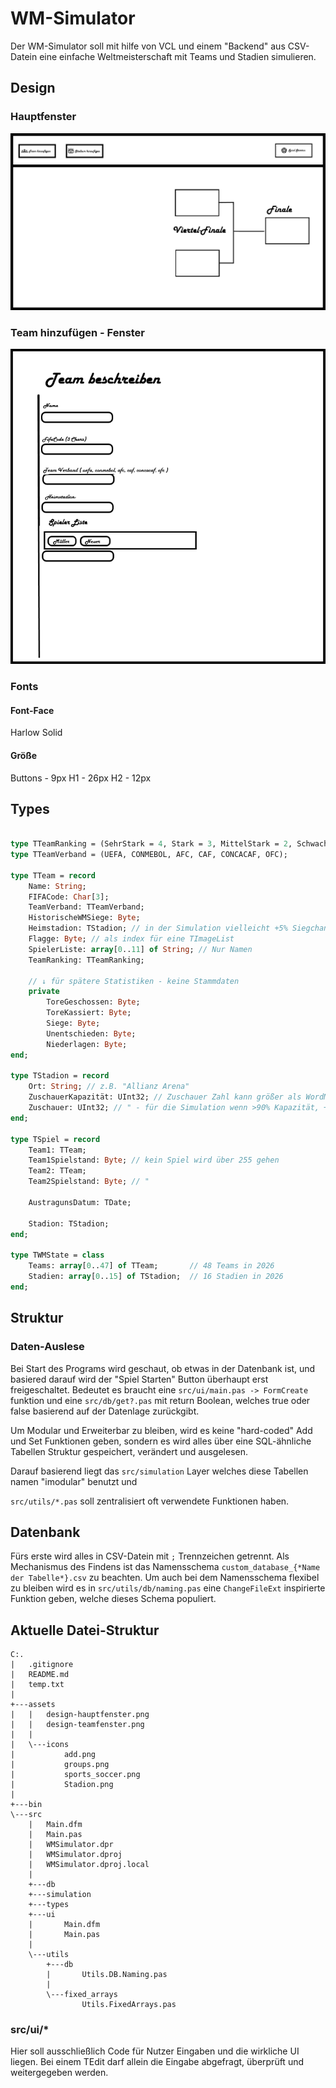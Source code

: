 # WM-Simulator


Der WM-Simulator soll mit hilfe von VCL und einem "Backend" aus CSV-Datein eine einfache Weltmeisterschaft mit Teams und Stadien simulieren.


## Design
### Hauptfenster
![Designvorschlag - Hauptfenster](assets/design-hauptfenster.png)

### Team hinzufügen - Fenster
![Designvorschlag - Teamfenster](assets/design-teamfenster.png)


### Fonts

#### Font-Face
Harlow Solid

#### Größe
Buttons - 9px
H1 - 26px
H2 - 12px


## Types

```Pascal

type TTeamRanking = (SehrStark = 4, Stark = 3, MittelStark = 2, Schwach = 1);
type TTeamVerband = (UEFA, CONMEBOL, AFC, CAF, CONCACAF, OFC);

type TTeam = record
    Name: String;
    FIFACode: Char[3];
    TeamVerband: TTeamVerband;
    HistorischeWMSiege: Byte;
    Heimstadion: TStadion; // in der Simulation vielleicht +5% Siegchancen
    Flagge: Byte; // als index für eine TImageList
    SpielerListe: array[0..11] of String; // Nur Namen
    TeamRanking: TTeamRanking;

    // ↓ für spätere Statistiken - keine Stammdaten
    private
        ToreGeschossen: Byte;
        ToreKassiert: Byte;
        Siege: Byte;
        Unentschieden: Byte;
        Niederlagen: Byte;
end;

type TStadion = record
    Ort: String; // z.B. "Allianz Arena"
    ZuschauerKapazität: UInt32; // Zuschauer Zahl kann größer als WordMax 65'535 sein
    Zuschauer: UInt32; // " - für die Simulation wenn >90% Kapazität, +5% Siegchancen wenn Heimstadion
end;

type TSpiel = record
    Team1: TTeam;
    Team1Spielstand: Byte; // kein Spiel wird über 255 gehen
    Team2: TTeam;
    Team2Spielstand: Byte; // "

    AustragunsDatum: TDate;

    Stadion: TStadion;
end;

type TWMState = class
    Teams: array[0..47] of TTeam;       // 48 Teams in 2026
    Stadien: array[0..15] of TStadion;  // 16 Stadien in 2026
end;
```


## Struktur

### Daten-Auslese
Bei Start des Programs wird geschaut, ob etwas in der Datenbank ist, und basiered darauf wird der "Spiel Starten" Button überhaupt erst freigeschaltet. Bedeutet es braucht eine `src/ui/main.pas -> FormCreate` funktion und eine `src/db/get?.pas` mit return Boolean, welches true oder false basierend auf der Datenlage zurückgibt.

Um Modular und Erweiterbar zu bleiben, wird es keine "hard-coded" Add und Set Funktionen geben, sondern es wird alles über eine SQL-ähnliche Tabellen Struktur gespeichert, verändert und ausgelesen.

Darauf basierend liegt das `src/simulation` Layer welches diese Tabellen namen "imodular" benutzt und 

`src/utils/*.pas` soll zentralisiert oft verwendete Funktionen haben.


## Datenbank

Fürs erste wird alles in CSV-Datein mit `;` Trennzeichen getrennt.
Als Mechanismus des Findens ist das Namensschema `custom_database_{*Name der Tabelle*}.csv` zu beachten.
Um auch bei dem Namensschema flexibel zu bleiben wird es in `src/utils/db/naming.pas` eine `ChangeFileExt` inspirierte Funktion geben, welche dieses Schema populiert.


## Aktuelle Datei-Struktur

```
C:.
|   .gitignore
|   README.md
|   temp.txt
|   
+---assets
|   |   design-hauptfenster.png
|   |   design-teamfenster.png
|   |   
|   \---icons
|           add.png
|           groups.png
|           sports_soccer.png
|           Stadion.png
|           
+---bin
\---src
    |   Main.dfm
    |   Main.pas
    |   WMSimulator.dpr
    |   WMSimulator.dproj
    |   WMSimulator.dproj.local
    |   
    +---db
    +---simulation
    +---types
    +---ui
    |       Main.dfm
    |       Main.pas
    |       
    \---utils
        +---db
        |       Utils.DB.Naming.pas
        |       
        \---fixed_arrays
                Utils.FixedArrays.pas
```


### src/ui/*

Hier soll ausschließlich Code für Nutzer Eingaben und die wirkliche UI liegen.
Bei einem TEdit darf allein die Eingabe abgefragt, überprüft und weitergegeben werden.